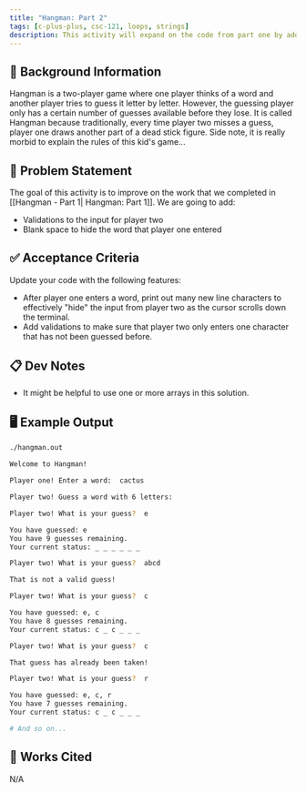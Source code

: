 ```yaml
---
title: "Hangman: Part 2"
tags: [c-plus-plus, csc-121, loops, strings]
description: This activity will expand on the code from part one by adding validations. It will also hide the initial input from player one before having player two guess letters.
---
```


## 🔖 Background Information

Hangman is a two-player game where one player thinks of a word and another player tries to guess it letter by letter. However, the guessing player only has a certain number of guesses available before they lose. It is called Hangman because traditionally, every time player two misses a guess, player one draws another part of a dead stick figure. Side note, it is really morbid to explain the rules of this kid's game...

## 🎯 Problem Statement

The goal of this activity is to improve on the work that we completed in [[Hangman - Part 1| Hangman: Part 1]]. We are going to add:

* Validations to the input for player two
* Blank space to hide the word that player one entered

## ✅ Acceptance Criteria

Update your code with the following features:

* After player one enters a word, print out many new line characters to effectively "hide" the input from player two as the cursor scrolls down the terminal.
* Add validations to make sure that player two only enters one character that has not been guessed before.

## 📋 Dev Notes

* It might be helpful to use one or more arrays in this solution.

## 🖥️ Example Output

```bash
./hangman.out

Welcome to Hangman!

Player one! Enter a word:  cactus

Player two! Guess a word with 6 letters:

Player two! What is your guess?  e

You have guessed: e
You have 9 guesses remaining.
Your current status: _ _ _ _ _ _

Player two! What is your guess?  abcd

That is not a valid guess!

Player two! What is your guess?  c

You have guessed: e, c
You have 8 guesses remaining.
Your current status: c _ c _ _ _

Player two! What is your guess?  c

That guess has already been taken!

Player two! What is your guess?  r

You have guessed: e, c, r
You have 7 guesses remaining.
Your current status: c _ c _ _ _

# And so on...
```

## 📘 Works Cited

N/A
